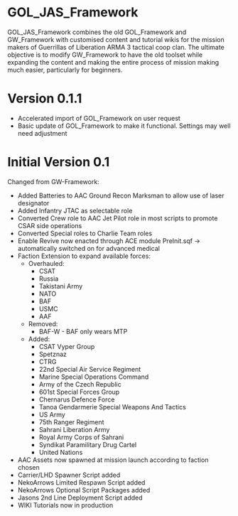 # GOL_JAS_Framework
GOL_JAS_Framework combines the old GOL_Framework and GW_Framework with customised content and tutorial wikis for the mission makers of Guerrillas of Liberation ARMA 3 tactical coop clan. The ultimate objective is to modify GW_Framework to have the old toolset while expanding the content and making the entire process of mission making much easier, particularly for beginners.

# Version 0.1.1
* Accelerated import of GOL_Framework on user request
* Basic update of GOL_Framework to make it functional. Settings may well need adjustment

# Initial Version 0.1
Changed from GW-Framework:
* Added Batteries to AAC Ground Recon Marksman to allow use of laser designator
* Added Infantry JTAC as selectable role
* Converted Crew role to AAC Jet Pilot role in most scripts to promote CSAR side operations
* Converted Special roles to Charlie Team roles
* Enable Revive now enacted through ACE module PreInit.sqf -> automatically switched on for advanced medical
* Faction Extension to expand available forces:
  * Overhauled:
	  * CSAT
	  * Russia
	  * Takistani Army
	  * NATO
	  * BAF
	  * USMC
	  * AAF
  * Removed:
	  * BAF-W - BAF only wears MTP
  * Added:
	  * CSAT Vyper Group
	  * Spetznaz
	  * CTRG
	  * 22nd Special Air Service Regiment
	  * Marine Special Operations Command
	  * Army of the Czech Republic
	  * 601st Special Forces Group
	  * Chernarus Defence Force
	  * Tanoa Gendarmerie Special Weapons And Tactics
	  * US Army
	  * 75th Ranger Regiment
	  * Sahrani Liberation Army
	  * Royal Army Corps of Sahrani
	  * Syndikat Paramilitary Drug Cartel
	  * United Nations
* AAC Assets now spawned at mission launch according to faction chosen
* Carrier/LHD Spawner Script added
* NekoArrows Limited Respawn Script added
* NekoArrows Optional Script Packages added
* Jasons 2nd Line Deployment Script added
* WIKI Tutorials now in production
